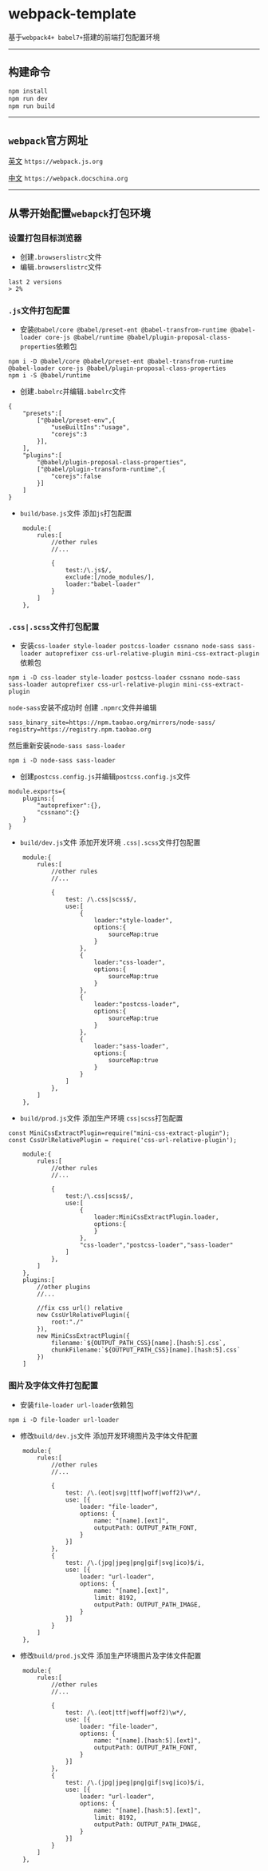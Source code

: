 # webpack-template

基于`webpack4+ babel7+`搭建的前端打包配置环境

--- 


## 构建命令

```javascript
npm install 
npm run dev
npm run build
```

---

## `webpack`官方网址
[英文](https://webpack.js.org/) `https://webpack.js.org`

[中文](https://webpack.docschina.org/) `https://webpack.docschina.org`

---
## 从零开始配置`webapck`打包环境

### 设置打包目标浏览器
- 创建`.browserslistrc`文件
- 编辑`.browserslistrc`文件

```
last 2 versions
> 2%
```

### `.js`文件打包配置

- 安装`@babel/core @babel/preset-ent @babel-transfrom-runtime @babel-loader core-js @babel/runtime @babel/plugin-proposal-class-properties`依赖包
```
npm i -D @babel/core @babel/preset-ent @babel-transfrom-runtime @babel-loader core-js @babel/plugin-proposal-class-properties
npm i -S @babel/runtime
```

- 创建`.babelrc`并编辑`.babelrc`文件
```
{
    "presets":[
        ["@babel/preset-env",{
            "useBuiltIns":"usage",
            "corejs":3
        }],
    ],
    "plugins":[
        "@babel/plugin-proposal-class-properties",
        ["@babel/plugin-transform-runtime",{
            "corejs":false
        }]
    ]
}
```

- `build/base.js`文件 添加`js`打包配置
```
    module:{
        rules:[
            //other rules
            //...

            {
                test:/\.js$/,
                exclude:[/node_modules/],
                loader:"babel-loader"
            }
        ]
    },
```

### `.css|.scss`文件打包配置

- 安装`css-loader style-loader postcss-loader cssnano node-sass sass-loader autoprefixer css-url-relative-plugin mini-css-extract-plugin`依赖包
```
npm i -D css-loader style-loader postcss-loader cssnano node-sass sass-loader autoprefixer css-url-relative-plugin mini-css-extract-plugin
```
`node-sass`安装不成功时 创建 `.npmrc`文件并编辑
```
sass_binary_site=https://npm.taobao.org/mirrors/node-sass/
registry=https://registry.npm.taobao.org
```
然后重新安装`node-sass sass-loader`
```
npm i -D node-sass sass-loader
```

- 创建`postcss.config.js`并编辑`postcss.config.js`文件
```
module.exports={
    plugins:{
        "autoprefixer":{},
        "cssnano":{}
    }
}
```

- `build/dev.js`文件 添加开发环境 `.css|.scss`文件打包配置
```
    module:{
        rules:[
            //other rules
            //...

            {
                test: /\.css|scss$/,
                use:[
                    {
                        loader:"style-loader",
                        options:{
                            sourceMap:true
                        }
                    },
                    {
                        loader:"css-loader",
                        options:{
                            sourceMap:true
                        }
                    },
                    {
                        loader:"postcss-loader",
                        options:{
                            sourceMap:true
                        }
                    },
                    {
                        loader:"sass-loader",
                        options:{
                            sourceMap:true
                        }
                    }
                ]
            },
        ]
    },
```

- `build/prod.js`文件 添加生产环境 `css|scss`打包配置
```
const MiniCssExtractPlugin=require("mini-css-extract-plugin");
const CssUrlRelativePlugin = require('css-url-relative-plugin');
```
```
    module:{
        rules:[
            //other rules
            //...

            {
                test:/\.css|scss$/,
                use:[
                    {
                        loader:MiniCssExtractPlugin.loader,
                        options:{
                        }
                    },
                    "css-loader","postcss-loader","sass-loader"
                ]
            }, 
        ]
    },
    plugins:[
        //other plugins
        //...

        //fix css url() relative 
        new CssUrlRelativePlugin({
            root:"./"
        }),
        new MiniCssExtractPlugin({
            filename:`${OUTPUT_PATH_CSS}[name].[hash:5].css`,
            chunkFilename:`${OUTPUT_PATH_CSS}[name].[hash:5].css`
        })
    ]
```

### 图片及字体文件打包配置
- 安装`file-loader url-loader`依赖包
```
npm i -D file-loader url-loader
```
- 修改`build/dev.js`文件 添加开发环境图片及字体文件配置
```
    module:{
        rules:[
            //other rules
            //...

            {
                test: /\.(eot|svg|ttf|woff|woff2)\w*/,
                use: [{
                    loader: "file-loader",
                    options: {
                        name: "[name].[ext]",
                        outputPath: OUTPUT_PATH_FONT,
                    }
                }]
            }, 
            {
                test: /\.(jpg|jpeg|png|gif|svg|ico)$/i,
                use: [{
                    loader: "url-loader",
                    options: {
                        name: "[name].[ext]",
                        limit: 8192,
                        outputPath: OUTPUT_PATH_IMAGE,
                    }
                }]
            }
        ]
    },
```
- 修改`build/prod.js`文件 添加生产环境图片及字体文件配置
```
    module:{
        rules:[
            //other rules
            //...

            {
                test: /\.(eot|ttf|woff|woff2)\w*/,
                use: [{
                    loader: "file-loader",
                    options: {
                        name: "[name].[hash:5].[ext]",
                        outputPath: OUTPUT_PATH_FONT,
                    }
                }]
            }, 
            {
                test: /\.(jpg|jpeg|png|gif|svg|ico)$/i,
                use: [{
                    loader: "url-loader",
                    options: {
                        name: "[name].[hash:5].[ext]",
                        limit: 8192,
                        outputPath: OUTPUT_PATH_IMAGE,
                    }
                }]
            }
        ]
    },
```